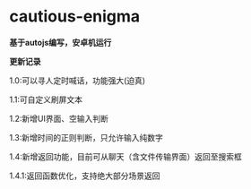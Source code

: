 # cautious-enigma
**基于autojs编写，安卓机运行**

**更新记录**

1.0:可以寻人定时喊话，功能强大(迫真)

1.1:可自定义刷屏文本

1.2:新增UI界面、空输入判断

1.3:新增时间的正则判断，只允许输入纯数字

1.4:新增返回功能，目前可从聊天（含文件传输界面）返回至搜索框

1.4.1:返回函数优化，支持绝大部分场景返回
